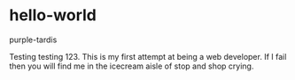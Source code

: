 # hello-world
purple-tardis

Testing testing 123. This is my first attempt at being a web developer. If I fail then you will find me in the icecream aisle of stop and shop crying.
